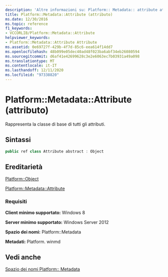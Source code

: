 ```yaml
---
description: 'Altre informazioni su: Platform:: Metadata:: attribute attribute'
title: Platform::Metadata::Attribute (attributo)
ms.date: 12/30/2016
ms.topic: reference
f1_keywords:
- VCCORLIB/Platform::Metadata::Attribute
helpviewer_keywords:
- Platform::Metadata::Attribute Attribute
ms.assetid: 0e69727f-429b-4f7d-85c6-eea614f14dd7
ms.openlocfilehash: 48b099e05dec40ad48f023ba6abf34eb26080594
ms.sourcegitcommit: d6af41e42699628c3e2e6063ec7b03931a49a098
ms.translationtype: MT
ms.contentlocale: it-IT
ms.lasthandoff: 12/11/2020
ms.locfileid: "97338820"
---
```

# <a name="platformmetadataattribute-attribute"></a>Platform::Metadata::Attribute (attributo)

Rappresenta la classe di base di tutti gli attributi.

## <a name="syntax"></a>Sintassi

```cpp
public ref class Attribute abstract : Object
```

## <a name="inheritance"></a>Ereditarietà

[Platform::Object](../cppcx/platform-object-class.md)

[Platform::Metadata::Attribute](../cppcx/platform-metadata-attribute-attribute.md)

### <a name="requirements"></a>Requisiti

**Client minimo supportato:** Windows 8

**Server minimo supportato:** Windows Server 2012

**Spazio dei nomi:** Platform::Metadata

**Metadati:** Platform. winmd

## <a name="see-also"></a>Vedi anche

[Spazio dei nomi Platform:: Metadata](../cppcx/platform-metadata-namespace.md)
